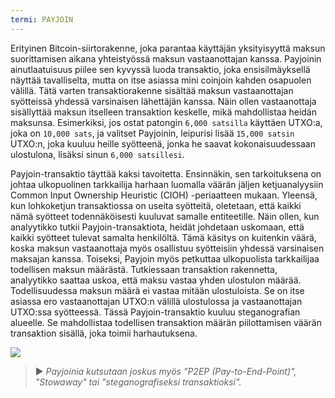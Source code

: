 ```yaml
---
termi: PAYJOIN
---
```


Erityinen Bitcoin-siirtorakenne, joka parantaa käyttäjän yksityisyyttä maksun suorittamisen aikana yhteistyössä maksun vastaanottajan kanssa. Payjoinin ainutlaatuisuus piilee sen kyvyssä luoda transaktio, joka ensisilmäyksellä näyttää tavalliselta, mutta on itse asiassa mini coinjoin kahden osapuolen välillä. Tätä varten transaktiorakenne sisältää maksun vastaanottajan syötteissä yhdessä varsinaisen lähettäjän kanssa. Näin ollen vastaanottaja sisällyttää maksun itselleen transaktion keskelle, mikä mahdollistaa heidän maksunsa. Esimerkiksi, jos ostat patongin `6,000 satsilla` käyttäen UTXO:a, joka on `10,000 sats`, ja valitset Payjoinin, leipurisi lisää `15,000 satsin` UTXO:n, joka kuuluu heille syötteenä, jonka he saavat kokonaisuudessaan ulostulona, lisäksi sinun `6,000 satsillesi`.

Payjoin-transaktio täyttää kaksi tavoitetta. Ensinnäkin, sen tarkoituksena on johtaa ulkopuolinen tarkkailija harhaan luomalla väärän jäljen ketjuanalyysiin Common Input Ownership Heuristic (CIOH) -periaatteen mukaan. Yleensä, kun lohkoketjun transaktiossa on useita syötteitä, oletetaan, että kaikki nämä syötteet todennäköisesti kuuluvat samalle entiteetille. Näin ollen, kun analyytikko tutkii Payjoin-transaktiota, heidät johdetaan uskomaan, että kaikki syötteet tulevat samalta henkilöltä. Tämä käsitys on kuitenkin väärä, koska maksun vastaanottaja myös osallistuu syötteisiin yhdessä varsinaisen maksajan kanssa. Toiseksi, Payjoin myös petkuttaa ulkopuolista tarkkailijaa todellisen maksun määrästä. Tutkiessaan transaktion rakennetta, analyytikko saattaa uskoa, että maksu vastaa yhden ulostulon määrää. Todellisuudessa maksun määrä ei vastaa mitään ulostuloista. Se on itse asiassa ero vastaanottajan UTXO:n välillä ulostulossa ja vastaanottajan UTXO:ssa syötteessä. Tässä Payjoin-transaktio kuuluu steganografian alueelle. Se mahdollistaa todellisen transaktion määrän piilottamisen väärän transaktion sisällä, joka toimii harhautuksena.

![](../../dictionnaire/assets/14.png)

> ► *Payjoinia kutsutaan joskus myös "P2EP (Pay-to-End-Point)", "Stowaway" tai "steganografiseksi transaktioksi".*